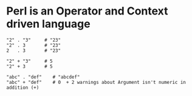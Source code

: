 # Perl is an Operator and Context driven language

```
"2" . "3"     # "23"
"2" . 3       # "23"
2   . 3       # "23"

"2" + "3"     # 5
"2" + 3       # 5
```

```
"abc" . "def"    # "abcdef"
"abc" + "def"    # 0  + 2 warnings about Argument isn't numeric in addition (+)
```


